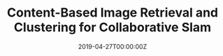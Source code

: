 ---
title: Content-Based Image Retrieval and Clustering for Collaborative Slam
summary:

tags:
- Machine Learning
- Computer Vision
- Research Projects
date: "2019-04-27T00:00:00Z"

# Optional external URL for project (replaces project detail page).
external_link: "https://drive.google.com/file/d/1ROhoeup5HVS6OiIfypEvw7Dt3bhZaonb/view?usp=sharing"

image:
  #caption: Photo by rawpixel on Unsplash
  focal_point: Smart

links:
url_code: ""
url_pdf: ""
url_slides: ""
url_video: ""

# Slides (optional).
#   Associate this project with Markdown slides.
#   Simply enter your slide deck's filename without extension.
#   E.g. `slides = "example-slides"` references `content/slides/example-slides.md`.
#   Otherwise, set `slides = ""`.
slides: ""
---